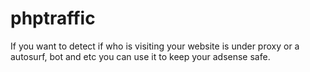 # phptraffic
If you want to detect if who is visiting your website is under proxy or a autosurf, bot and etc you can use it 
to keep your adsense safe.
